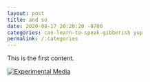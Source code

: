 ```yaml
---
layout: post
title: and so
date: 2020-08-17 20:20:20 -0700
categories: can-learn-to-speak-gibberish yup
permalink: /:categories
---
```

This is the first content.

[![Experimental Media](http://img.youtube.com/vi/mUCuTO-vktc/0.jpg)](http://www.youtube.com/watch?v=mUCuTO-vktc "Blower Fan Ambient Sleeping Noise")
